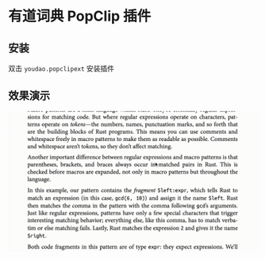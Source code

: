 # 有道词典 PopClip 插件

## 安装

双击 `youdao.popclipext` 安装插件

## 效果演示

![youdao](https://raw.githubusercontent.com/mz1999/material/master/images/202309071446862.gif)
